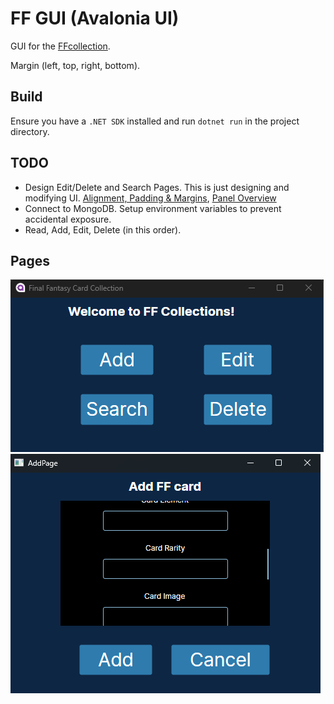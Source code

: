# FF GUI (Avalonia UI)

GUI for the [FFcollection](https://github.com/TcPirate1/FFTCG_collection).

Margin (left, top, right, bottom).

## Build

Ensure you have a `.NET SDK` installed and run `dotnet run` in the project directory.

## TODO

- Design Edit/Delete and Search Pages. This is just designing and modifying UI. [Alignment, Padding & Margins](https://docs.avaloniaui.net/docs/basics/user-interface/building-layouts/alignment-margins-and-padding), [Panel Overview](https://docs.avaloniaui.net/docs/basics/user-interface/building-layouts/panels-overview)
- Connect to MongoDB. Setup environment variables to prevent accidental exposure.
- Read, Add, Edit, Delete (in this order).

## Pages

![Home Page](./ProgressImages/Avalonia_FFGUI_HomePage.png)
![Add Page](./ProgressImages/Avalonia_FFGUI_AddPage.png)